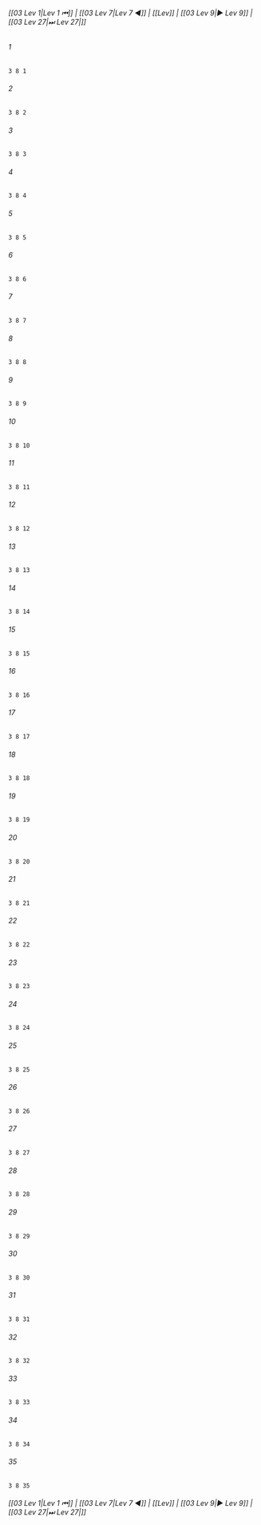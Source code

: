
###### [[03 Lev 1|Lev 1 ⏮]] | [[03 Lev 7|Lev 7 ◀]] | [[Lev]] | [[03 Lev 9|▶ Lev 9]] | [[03 Lev 27|⏭ Lev 27|]]

###### 1
``` verse
3 8 1 
```
###### 2
``` verse
3 8 2 
```
###### 3
``` verse
3 8 3 
```
###### 4
``` verse
3 8 4 
```
###### 5
``` verse
3 8 5 
```
###### 6
``` verse
3 8 6 
```
###### 7
``` verse
3 8 7 
```
###### 8
``` verse
3 8 8 
```
###### 9
``` verse
3 8 9 
```
###### 10
``` verse
3 8 10 
```
###### 11
``` verse
3 8 11 
```
###### 12
``` verse
3 8 12 
```
###### 13
``` verse
3 8 13 
```
###### 14
``` verse
3 8 14 
```
###### 15
``` verse
3 8 15 
```
###### 16
``` verse
3 8 16 
```
###### 17
``` verse
3 8 17 
```
###### 18
``` verse
3 8 18 
```
###### 19
``` verse
3 8 19 
```
###### 20
``` verse
3 8 20 
```
###### 21
``` verse
3 8 21 
```
###### 22
``` verse
3 8 22 
```
###### 23
``` verse
3 8 23 
```
###### 24
``` verse
3 8 24 
```
###### 25
``` verse
3 8 25 
```
###### 26
``` verse
3 8 26 
```
###### 27
``` verse
3 8 27 
```
###### 28
``` verse
3 8 28 
```
###### 29
``` verse
3 8 29 
```
###### 30
``` verse
3 8 30 
```
###### 31
``` verse
3 8 31 
```
###### 32
``` verse
3 8 32 
```
###### 33
``` verse
3 8 33 
```
###### 34
``` verse
3 8 34 
```
###### 35
``` verse
3 8 35 
```

###### [[03 Lev 1|Lev 1 ⏮]] | [[03 Lev 7|Lev 7 ◀]] | [[Lev]] | [[03 Lev 9|▶ Lev 9]] | [[03 Lev 27|⏭ Lev 27|]]

